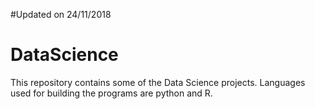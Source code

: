 #Updated on 24/11/2018
# DataScience
This repository contains some of the Data Science projects. Languages used for building the programs are python and R.
